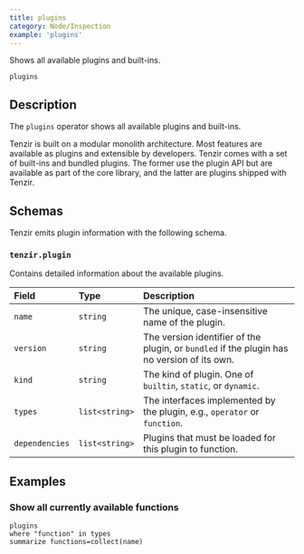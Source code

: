```yaml
---
title: plugins
category: Node/Inspection
example: 'plugins'
---
```


Shows all available plugins and built-ins.

```tql
plugins
```

## Description

The `plugins` operator shows all available plugins and built-ins.

Tenzir is built on a modular monolith architecture. Most features are available
as plugins and extensible by developers. Tenzir comes with a set of built-ins
and bundled plugins. The former use the plugin API but are available as part of
the core library, and the latter are plugins shipped with Tenzir.

## Schemas

Tenzir emits plugin information with the following schema.

### `tenzir.plugin`

Contains detailed information about the available plugins.

|Field|Type|Description|
|:-|:-|:-|
|`name`|`string`|The unique, case-insensitive name of the plugin.|
|`version`|`string`|The version identifier of the plugin, or `bundled` if the plugin has no version of its own.|
|`kind`|`string`|The kind of plugin. One of `builtin`, `static`, or `dynamic`.|
|`types`|`list<string>`|The interfaces implemented by the plugin, e.g., `operator` or `function`.|
|`dependencies`|`list<string>`|Plugins that must be loaded for this plugin to function.|

## Examples

### Show all currently available functions

```tql
plugins
where "function" in types
summarize functions=collect(name)
```
